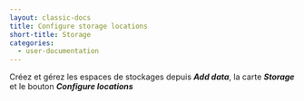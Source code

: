 ```yaml
---
layout: classic-docs
title: Configure storage locations
short-title: Storage
categories:
  - user-documentation
---
```


Créez et gérez les espaces de stockages depuis ***Add data***, la carte ***Storage*** et le bouton ***Configure locations***

